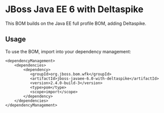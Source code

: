 JBoss Java EE 6 with Deltaspike
===============================

This BOM builds on the Java EE full profile BOM, adding Deltaspike.
 
Usage
-----

To use the BOM, import into your dependency management:

    <dependencyManagement>
        <dependencies>
            <dependency>
               <groupId>org.jboss.bom.wfk</groupId>
               <artifactId>jboss-javaee-6.0-with-deltaspike</artifactId>
               <version>2.4.0-build-3</version>
               <type>pom</type>
               <scope>import</scope>
            </dependency>
        </dependencies>
    </dependencyManagement>
